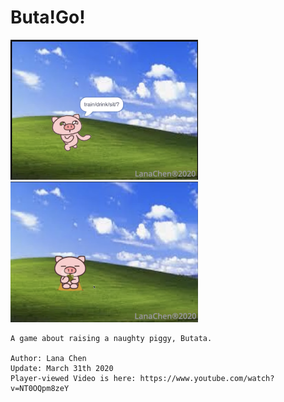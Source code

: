 # Buta!Go!
<p float="left">
<img src="ButaGo1.png" width="300"/>
<img src="ButaGo2.png" width="300"/>
<p>

    A game about raising a naughty piggy, Butata.
    
    Author: Lana Chen
    Update: March 31th 2020
    Player-viewed Video is here: https://www.youtube.com/watch?v=NT0OQpm8zeY
